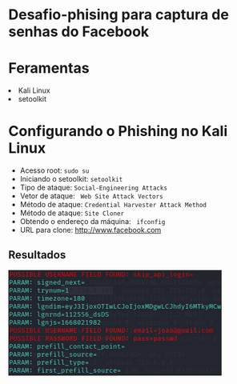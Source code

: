 # Desafio-phising para captura de senhas do Facebook

# Feramentas
<li>Kali Linux</li>
<li>setoolkit</li>

# Configurando o Phishing no Kali Linux
  
- Acesso root:  ``` sudo su ```
- Iniciando o setoolkit:  ```setoolkit```
- Tipo de ataque:  ```Social-Engineering Attacks```
- Vetor de ataque: ``` Web Site Attack Vectors```
- Método de ataque:  ```Credential Harvester Attack Method```
- Método de ataque:  ```Site Cloner```
- Obtendo o endereço da máquina: ``` ifconfig```
- URL para clone: http://www.facebook.com

## Resultados
![Alt text](./img.png "Optional title")
